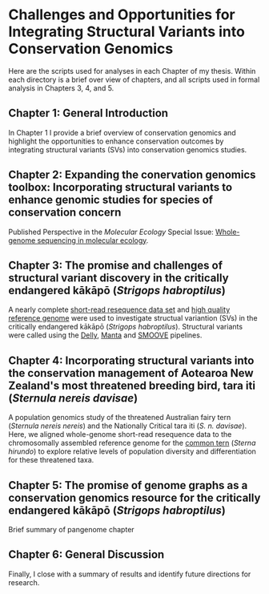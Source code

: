 # Challenges and Opportunities for Integrating Structural Variants into Conservation Genomics
Here are the scripts used for analyses in each Chapter of my thesis. Within each directory is a brief over view of chapters, and all scripts used in formal analysis in Chapters 3, 4, and 5. 

## Chapter 1: General Introduction
In Chapter 1 I provide a brief overview of conservation genomics and highlight the opportunities to enhance conservation outcomes by integrating structural variants (SVs) into conservation genomics studies. 

## Chapter 2: Expanding the conervation genomics toolbox: Incorporating structural variants to enhance genomic studies for species of conservation concern
Published Perspective in the *Molecular Ecology* Special Issue: [Whole-genome sequencing in molecular ecology](https://onlinelibrary.wiley.com/doi/full/10.1111/mec.16141).

## Chapter 3: The promise and challenges of structural variant discovery in the critically endangered kākāpō (*Strigops habroptilus*)
A nearly complete [short-read resequence data set](https://www.doc.govt.nz/our-work/kakapo-recovery/what-we-do/research-for-the-future/kakapo125-gene-sequencing/) and [high quality reference genome](https://vgp.github.io/genomeark/Strigops_habroptilus/) were used to investigate structual variantion (SVs) in the critically endangered kākāpō (*Strigops habroptilus*). Structural variants were called using the [Delly](https://github.com/dellytools/delly), [Manta](https://github.com/Illumina/manta) and [SMOOVE](https://github.com/brentp/smoove) pipelines.

## Chapter 4: Incorporating structural variants into the conservation management of Aotearoa New Zealand's most threatened breeding bird, tara iti (*Sternula nereis davisae*)
A population genomics study of the threatened Australian fairy tern (*Sternula nereis nereis*) and the Nationally Critical tara iti (*S. n. davisae*). Here, we aligned whole-genome short-read resequence data to the chromosomally assembled reference genome for the [common tern](https://vgp.github.io/genomeark/Sterna_hirundo/) (*Sterna hirundo*) to explore relative levels of population diversity and differentiation for these threatened taxa.

## Chapter 5: The promise of genome graphs as a conservation genomics resource for the critically endangered kākāpō (*Strigops habroptilus*)
Brief summary of pangenome chapter

## Chapter 6: General Discussion
Finally, I close with a summary of results and identify future directions for research.